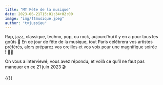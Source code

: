 ```yaml
---
title: "MT Fête de la musique"
date: 2023-06-21T15:01:34+02:00
image: "img/ftmusique.jpeg"
author: "tvjussieu"
---
```


Rap, jazz, classique, techno, pop, ou rock, aujourd’hui il y en a pour tous les goûts 🎸
En ce jour de fête de la musique, tout Paris célébrera vos artistes préférés, alors préparez vos oreilles et vos voix pour une magnifique soirée ! 💃🏻

On vous a interviewé, vous avez répondu, et voilà ce qu’il ne faut pas manquer en ce 21 juin 2023 🎬

{{<youtube pGhiBcvb4kw >}}